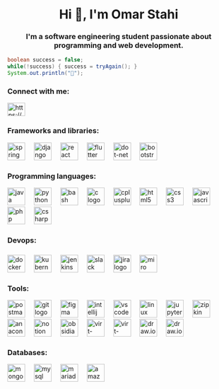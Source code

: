 <h1 align="center">Hi 👋, I'm Omar Stahi</h1>
<h3 align="center">I'm a software engineering student passionate about programming and web development.</h3>

<!--
**stahiomar/stahiomar** is a ✨ _special_ ✨ repository because its `README.md` (this file) appears on your GitHub profile.
I'm a software engineering student passionate about programming and web development.

Here are some ideas to get you started:
- 👀 I’m interested in backend development, particularly with Spring Boot.

- 🔭 I’m currently working on ...
- 🌱 I’m currently learning ...
- 👯 I’m looking to collaborate on ...
- 🤔 I’m looking for help with ...
- 💬 Ask me about ...
- 📫 How to reach me: ...
- 😄 Pronouns: ...
- ⚡ Fun fact: ...
-->
```java
boolean success = false;
while(!success) { success = tryAgain(); }
System.out.println("🤲");
```

<h3 align="left">Connect with me:</h3>
<p align="left">
    <a href="https://linkedin.com/in/https://www.linkedin.com/in/omar-stahi" target="blank">
        <img align="center" src="https://raw.githubusercontent.com/rahuldkjain/github-profile-readme-generator/master/src/images/icons/Social/linked-in-alt.svg" alt="https://www.linkedin.com/in/omar-stahi" height="30" width="40" />
    </a>
</p>
<h3 align="left">Frameworks and libraries:</h3>
<div align="left">
  <img src="https://cdn.jsdelivr.net/gh/devicons/devicon/icons/spring/spring-original.svg" height="40" alt="spring logo"  />
  <img width="12" />
  <img src="https://cdn.jsdelivr.net/gh/devicons/devicon/icons/django/django-plain.svg" height="40" alt="django logo"  />
  <img width="12" />
  <img src="https://cdn.jsdelivr.net/gh/devicons/devicon/icons/react/react-original.svg" height="40" alt="react logo"  />
  <img width="12" />
  <img src="https://cdn.jsdelivr.net/gh/devicons/devicon/icons/flutter/flutter-original.svg" height="40" alt="flutter logo"  />
  <img width="12" />
  <img src="https://www.cleanpng.com/png-angularjs-dart-front-and-back-ends-npm-escalator-732513/5.html" height="40" alt="dot-net logo"  />
  <img width="12" />
  <img src="https://cdn.jsdelivr.net/gh/devicons/devicon/icons/bootstrap/bootstrap-original.svg" height="40" alt="bootstrap logo"  />
</div>



<h3 align="left">Programming languages:</h3>
<div align="left">
  <img src="https://cdn.jsdelivr.net/gh/devicons/devicon/icons/java/java-original.svg" height="40" alt="java logo"  />
  <img width="12" />
  <img src="https://cdn.jsdelivr.net/gh/devicons/devicon/icons/python/python-original.svg" height="40" alt="python logo"  />
  <img width="12" />
  <img src="https://cdn.jsdelivr.net/gh/devicons/devicon/icons/bash/bash-original.svg" height="40" alt="bash logo"  />
  <img width="12" />
  <img src="https://cdn.jsdelivr.net/gh/devicons/devicon/icons/c/c-original.svg" height="40" alt="c logo"  />
  <img width="12" />
  <img src="https://cdn.jsdelivr.net/gh/devicons/devicon/icons/cplusplus/cplusplus-original.svg" height="40" alt="cplusplus logo"  />
  <img width="12" />
  <img src="https://cdn.jsdelivr.net/gh/devicons/devicon/icons/html5/html5-original.svg" height="40" alt="html5 logo"  />
  <img width="12" />
  <img src="https://cdn.jsdelivr.net/gh/devicons/devicon/icons/css3/css3-original.svg" height="40" alt="css3 logo"  />
  <img width="12" />
  <img src="https://cdn.jsdelivr.net/gh/devicons/devicon/icons/javascript/javascript-original.svg" height="40" alt="javascript logo"  />
  <img width="12" />
  <img src="https://cdn.jsdelivr.net/gh/devicons/devicon/icons/php/php-original.svg" height="40" alt="php logo"  />
  <img width="12" />
  <img src="https://cdn.jsdelivr.net/gh/devicons/devicon/icons/csharp/csharp-original.svg" height="40" alt="csharp logo"  />
  <img width="12" />
</div>

<h3 align="left">Devops:</h3>

<div align="left">
</div>

###

<div align="left">
  <img src="https://cdn.jsdelivr.net/gh/devicons/devicon/icons/docker/docker-original.svg" height="40" alt="docker logo"  />
  <img width="12" />
  <img src="https://cdn.jsdelivr.net/gh/devicons/devicon/icons/kubernetes/kubernetes-plain.svg" height="40" alt="kubernetes logo"  />
  <img width="12" />
  <img src="https://skillicons.dev/icons?i=jenkins" height="40" alt="jenkins logo"  />
  <img width="12" />
  <img src="https://cdn.jsdelivr.net/gh/devicons/devicon/icons/slack/slack-original.svg" height="40" alt="slack logo"  />
  <img width="12" />
  <img src="https://cdn.jsdelivr.net/gh/devicons/devicon/icons/jira/jira-original.svg" height="40" alt="jira logo"  />
  <img width="12" />
  <img src="https://cdn.worldvectorlogo.com/logos/miro-2.svg" height="40" alt="miro logo"  />
</div>

<h3 align="left">Tools:</h3>
<div align="left">
  <img src="https://skillicons.dev/icons?i=postman" height="40" alt="postman logo"  />
  <img width="12" />
  <img src="https://cdn.simpleicons.org/git/F05032" height="40" alt="git logo"  />
  <img width="12" />
  <img src="https://cdn.jsdelivr.net/gh/devicons/devicon/icons/figma/figma-original.svg" height="40" alt="figma logo"  />
  <img width="12" />
  <img src="https://cdn.jsdelivr.net/gh/devicons/devicon/icons/intellij/intellij-original.svg" height="40" alt="intellij logo"  />
  <img width="12" />
  <img src="https://cdn.jsdelivr.net/gh/devicons/devicon/icons/vscode/vscode-original.svg" height="40" alt="vscode logo"  />
  <img width="12" />
  <img src="https://cdn.jsdelivr.net/gh/devicons/devicon/icons/linux/linux-original.svg" height="40" alt="linux logo"  />
  <img width="12" />
  <img src="https://seeklogo.com/images/J/jupyter-logo-A91705F539-seeklogo.com.png" height="40" alt="jupyter logo"  />
  <img width="12" />
  <img src="https://cdn.jsdelivr.net/gh/devicons/devicon/icons/anaconda/anaconda-original.svg" height="40" alt="zipkin logo"  />
  <img width="12" />
  <img src="https://avatars.githubusercontent.com/u/11860887?v=4" height="40" alt="anaconda logo"  />
  <img width="12" />
  <img src="https://upload.wikimedia.org/wikipedia/commons/4/45/Notion_app_logo.png" height="40" alt="notion logo"  />
  <img width="12" />
  <img src="https://upload.wikimedia.org/wikipedia/commons/thumb/1/10/2023_Obsidian_logo.svg/1200px-2023_Obsidian_logo.svg.png" height="40" alt="obsidian logo"  />
  <img width="12" />
  <img src="https://upload.wikimedia.org/wikipedia/fr/3/32/Staruml_logo.png" height="40" alt="virt-manager logo"  />
  <img width="12" />
  <img src="https://avatars.githubusercontent.com/u/12552438?s=280&v=4" height="40" alt="virt-manager logo"  />
  <img width="12" />
  <img src="https://seeklogo.com/images/D/draw-io-logo-59133ABE5E-seeklogo.com.png" height="40" alt="draw.io logo"  />
  <img width="12" />
  <img src="https://seeklogo.com/images/D/dialogflow-logo-534FF34238-seeklogo.com.png" height="40" alt="draw.io logo"  />
</div>

###


###


<h3 align="left">Databases:</h3>

<div align="left">
  <img src="https://cdn.jsdelivr.net/gh/devicons/devicon/icons/mongodb/mongodb-original.svg" height="40" alt="mongodb logo"  />
  <img width="12" />
  <img src="https://cdn.simpleicons.org/mysql/4479A1" height="40" alt="mysql logo"  />
  <img width="12" />
  <img src="https://img.icons8.com/?size=100&id=nrY6pkbRkJCi&format=png&color=000000" height="40" alt="mariadb logo"  />
  <img width="12" />
  <img src="https://upload.wikimedia.org/wikipedia/commons/thumb/b/bc/Amazon-S3-Logo.svg/1712px-Amazon-S3-Logo.svg.png" height="40" alt="amazon s3 logo"  />
</div>
